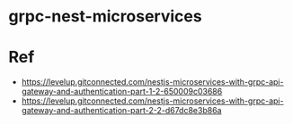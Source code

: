 # grpc-nest-microservices
# Ref
- https://levelup.gitconnected.com/nestjs-microservices-with-grpc-api-gateway-and-authentication-part-1-2-650009c03686
- https://levelup.gitconnected.com/nestjs-microservices-with-grpc-api-gateway-and-authentication-part-2-2-d67dc8e3b86a
